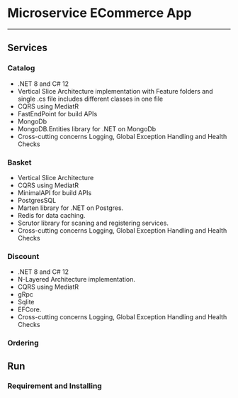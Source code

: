 # Microservice ECommerce App

---

## Services

### Catalog
* .NET 8 and C# 12
* Vertical Slice Architecture implementation with Feature folders and single .cs file includes different classes in one file
* CQRS using MediatR
* FastEndPoint for build APIs
* MongoDb
* MongoDB.Entities library for .NET on MongoDb
* Cross-cutting concerns Logging, Global Exception Handling and Health Checks

### Basket
* Vertical Slice Architecture
* CQRS using MediatR
* MinimalAPI for build APIs
* PostgresSQL
* Marten library for .NET on Postgres.
* Redis for data caching.
* Scrutor library for scaning and registering services.
* Cross-cutting concerns Logging, Global Exception Handling and Health Checks

### Discount
* .NET 8 and C# 12
* N-Layered Architecture implementation.
* CQRS using MediatR
* gRpc
* Sqlite
* EFCore.
* Cross-cutting concerns Logging, Global Exception Handling and Health Checks

### Ordering

## Run

### Requirement and Installing
